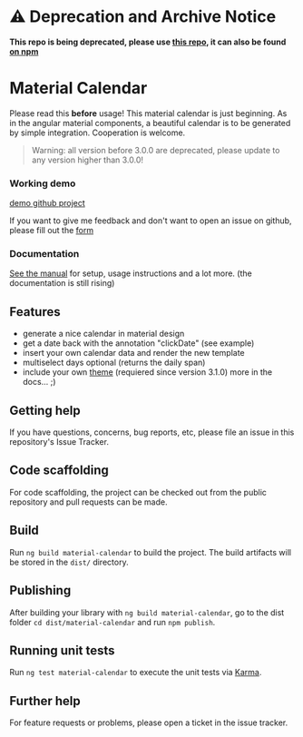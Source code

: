 # ⚠️ Deprecation and Archive Notice

**This repo is being deprecated, please use [this repo](https://github.com/fullstack-devops/ng-mat-components), it can also be found [on npm](https://www.npmjs.com/package/@fullstack-devops/ng-mat-components)**

# Material Calendar
Please read this **before** usage!
This material calendar is just beginning. As in the angular material components, a beautiful calendar is to be generated by simple integration. Cooperation is welcome.

> Warning: all version before 3.0.0 are deprecated, please update to any version higher than 3.0.0!

### Working demo
[demo github project](https://github.com/fullstack-devops/material-calendar-demo)

If you want to give me feedback and don't want to open an issue on github, please fill out the [form](https://forms.gle/W9TygXf65Yru3VHi7)

### Documentation

[See the manual](https://fullstack-devops.github.io/material-calendar/) for setup, usage instructions and a lot more. (the documentation is still rising)


## Features

- generate a nice calendar in material design
- get a date back with the annotation "clickDate" (see example)
- insert your own calendar data and render the new template
- multiselect days optional (returns the daily span)
- include your own [theme](https://fullstack-devops.github.io/material-calendar/api.html#theaming) (requiered since version 3.1.0)
more in the docs... ;)

## Getting help

If you have questions, concerns, bug reports, etc, please file an issue in this repository's Issue Tracker.

## Code scaffolding

For code scaffolding, the project can be checked out from the public repository and pull requests can be made.

## Build


Run `ng build material-calendar` to build the project. The build artifacts will be stored in the `dist/` directory.

## Publishing

After building your library with `ng build material-calendar`, go to the dist folder `cd dist/material-calendar` and run `npm publish`.

  

## Running unit tests

  

Run `ng test material-calendar` to execute the unit tests via [Karma](https://karma-runner.github.io).

  

## Further help
For feature requests or problems, please open a ticket in the issue tracker.

